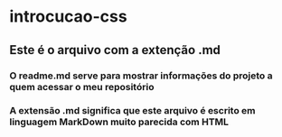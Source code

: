 # introcucao-css
## Este é o arquivo com a extenção .md
### O readme.md serve para mostrar informações do projeto a quem acessar o meu repositório

### A extensão .md significa que este arquivo é escrito em linguagem MarkDown muito parecida com HTML

